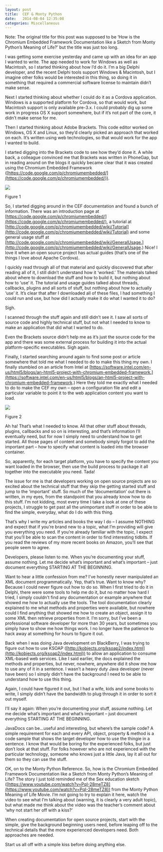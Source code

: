 ```yaml
---
layout: post
title:  CEF & Monty Python
date:   2014-08-04 12:35:08
categories: Miscellaneous
---
```

Note: The original title for this post was supposed to be ‘How is the Chromium Embedded Framework Documentation like a Sketch from Monty Python’s Meaning of Life?’ but the title was just too long.

I was getting some exercise yesterday and came up with an idea for an app I wanted to write. The app needed to work for Windows as well as Macintosh, so I started thinking about how I’d do it. I’m a big Delphi developer, and the recent Delphi tools support Windows & Macintosh, but I imagine other folks would be interested in this thing, so doing it in something that required a commercial software license to maintain didn’t make sense.

Next I started thinking about whether I could do it as a Cordova application. Windows is a supported platform for Cordova, so that would work, but Macintosh support is only available pre-3.x. I could probably dig up some work in progress OS X support somewhere, but if it’s not part of the core, it didn’t make sense for me.

Then I started thinking about Adobe Brackets. This code editor worked on Windows, OS X and Linux, so they’d clearly picked an approach that worked on each. It’s written using web technologies, so that would work for the app I wanted to build.

I started digging into the Brackets code to see how they’d done it. A while back, a colleague convinced me that Brackets was written in PhoneGap, but in reading around on the blogs it quickly became clear that it was created using the Chromium Embedded Framework ([https://code.google.com/p/chromiumembedded/](https://code.google.com/p/chromiumembedded/)).

![](images/stories/2014/cef-site-640.png)

Figure 1

So, I started digging around in the CEF documentation and found a bunch of information. There was an introduction page at [https://code.google.com/p/chromiumembedded/](https://code.google.com/p/chromiumembedded/), a tutorial at [http://code.google.com/p/chromiumembedded/wiki/Tutorial](http://code.google.com/p/chromiumembedded/wiki/Tutorial) and some general usage stuff at [http://code.google.com/p/chromiumembedded/wiki/GeneralUsage.](http://code.google.com/p/chromiumembedded/wiki/GeneralUsage.) Nice! I love it when an open source project has actual guides (that’s one of the things I love about Apache Cordova).

I quickly read through all of that material and quickly discovered that after reading all of it, I still didn’t understand how it ‘worked.’ The materials talked about where to download the stuff and how to build it, but nothing about how to ‘use’ it. The tutorial and usage guides talked about threads, callbacks, plugins and all sorts of stuff, but nothing about how to actually ‘use’ it. It’s clear that after I downloaded all of these files, I had something I could run and use, but how did I actually make it do what I wanted it to do?

Sigh.

I scanned through the stuff again and still didn’t see it. I saw all sorts of source code and highly technical stuff, but not what I needed to know to make an application that did what I wanted to do.

Even the Brackets source didn’t help me as it’s just the source code for the app and there was some external process for building it into the actual platform-specific executables. Sigh again.

  
Finally, I started searching around again to find some post or article somewhere that told me what I needed to do to make this thing my own. I finally stumbled on an article from Intel at [https://software.intel.com/en-us/html5/blogs/an-html5-project-with-chromium-embedded-framework.](https://software.intel.com/en-us/html5/blogs/an-html5-project-with-chromium-embedded-framework.) Here they told me exactly what I needed to do to make the CEF my own – open a configuration file and edit a particular variable to point it to the web application content you want to load.

![](images/stories/2014/cef-intel-page.png)

Figure 2

Ah ha! That’s what I needed to know. All that other stuff about threads, plugins, callbacks and so on is interesting, and that’s information I’ll eventually need, but for now I simply need to understand how to get started. All those pages of content and somebody simply forgot to add the important part – how to specify what content is loaded into the browser container.

So, apparently, for each target platform, you have to specify the content you want loaded in the browser, then use the build process to package it all together into the executable you need. Tada!

The issue for me is that developers working on open source projects are so excited about the technical stuff that they skip the getting started stuff and jump to the ‘important’ stuff. So much of the ‘documentation’ out there is written, in my eyes, from the standpoint that you already know how to do this stuff. I’m not kidding, most every time I take a look at one of these projects, I struggle to get past all the unimportant stuff in order to be able to find the simple, everyday, what do I do with this thing.

That’s why I write my articles and books the way I do – I assume NOTHING and expect that if you’re brand new to a topic, what I’m providing will give you everything you need. If you’re already familiar with the topic, I expect that you’ll be able to scan the content in order to find interesting tidbits. If you read the reviews of my more recent books on Amazon, you’ll see that people seem to agree.

Developers, please listen to me. When you’re documenting your stuff, assume nothing. Let me decide what’s important and what’s important – just document everything STARTING AT THE BEGINNING.

Want to hear a little confession from me? I’ve honestly never manipulated an XML document programmatically. Yep, that’s true. Want to know why? Because I could never figure out how to do so. When I first tried to do it in Delphi, there were some tools to help me do it, but no matter how hard I tried, I simply couldn’t find any documentation or example anywhere that showed me how to actually use the tools. The tool documentation clearly explained to me what methods and properties were available, but nowhere could I find anything that showed me how to create an object, assign it to some XML then retrieve properties from it. I’m sorry, but I’ve been a professional software developer for more than 30 years, but sometimes you simply have to show me how things work. I no longer have the patience to hack away at something for hours to figure it out.

Back when I was doing Java development on BlackBerry, I was trying to figure out how to use KSOAP ([http://kobjects.org/ksoap2/index.html](http://kobjects.org/ksoap2/index.html)) to allow an application to consume XML-based web services. Like I said earlier, the docs explained the methods and properties, but never, nowhere, anywhere did it show me how to use any of it in a sentence. I wasn’t a heavy duty Java developer (never have been) so I simply didn’t have the background I need to be able to understand how to use this thing.

Again, I could have figured it out, but I had a wife, kids and some books to write, I simply didn’t have the bandwidth to plug through it in order to sort it out myself.

I’ll say it again: When you’re documenting your stuff, assume nothing. Let me decide what’s important and what’s important – just document everything STARTING AT THE BEGINNING.

JavaDocs can be…useful and interesting, but where’s the sample code? A simple requirement for each and every API, object, property & method is a code sample that shows the target developer how to use the thingie in a sentence. I know that would be boring for the experienced folks, but just don’t look at that stuff. For folks however who are not experienced with the particular technology, someone who knows just a little Java, lay it all out for them so they can use the stuff.

OK, on to the Monty Python Reference. So, how is the Chromium Embedded Framework Documentation like a Sketch from Monty Python’s Meaning of Life? The story I just told reminded me of the Sex education sketch ([https://www.youtube.com/watch?v=PqI-28meTZ8](https://www.youtube.com/watch?v=PqI-28meTZ8)) from the Monty Python Meaning of Life Movie. I’m not going to try to explain it here, watch the video to see what I’m talking about (warning, it is clearly a very adult topic), but what made me think about the video was the teacher’s comment about ‘why not start her off with a kiss?’

When creating documentation for open source projects, start with the simple, give the background beginning users need, before leaping off to the technical details that the more experienced developers need. Both approaches are needed.

Start us all off with a simple kiss before doing anything else.